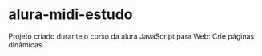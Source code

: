 # alura-midi-estudo

Projeto criado durante o curso da alura JavaScript para Web: Crie páginas dinâmicas.
